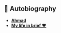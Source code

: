 ## 📝 Autobiography
- [**Ahmad**](https://github.com/iAhmadGad/iAhmadGad/blob/main/Autobiography/Ahmad.md)
- [**My life in brief ❤️**](https://github.com/iAhmadGad/iAhmadGad/blob/main/Autobiography/My_life_in_brief.md)
